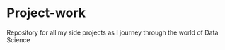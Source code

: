 # Project-work
Repository for all my side projects as I journey through the world of Data Science  
